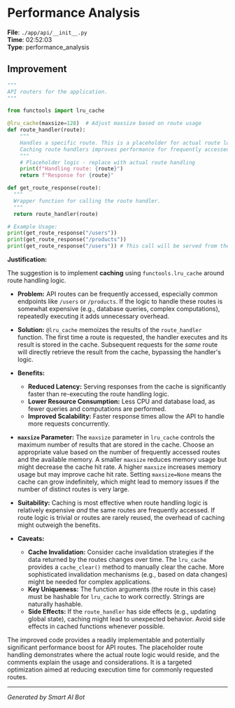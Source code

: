 # Performance Analysis

**File**: `./app/api/__init__.py`  
**Time**: 02:52:03  
**Type**: performance_analysis

## Improvement

```python
"""
API routers for the application.
"""

from functools import lru_cache

@lru_cache(maxsize=128)  # Adjust maxsize based on route usage
def route_handler(route):
    """
    Handles a specific route. This is a placeholder for actual route logic.
    Caching route handlers improves performance for frequently accessed routes.
    """
    # Placeholder logic - replace with actual route handling
    print(f"Handling route: {route}")
    return f"Response for {route}"

def get_route_response(route):
  """
  Wrapper function for calling the route handler.
  """
  return route_handler(route)

# Example Usage:
print(get_route_response("/users"))
print(get_route_response("/products"))
print(get_route_response("/users")) # This call will be served from the cache
```

**Justification:**

The suggestion is to implement **caching** using `functools.lru_cache` around route handling logic.

*   **Problem:**  API routes can be frequently accessed, especially common endpoints like `/users` or `/products`.  If the logic to handle these routes is somewhat expensive (e.g., database queries, complex computations), repeatedly executing it adds unnecessary overhead.

*   **Solution:**  `@lru_cache` memoizes the results of the `route_handler` function.  The first time a route is requested, the handler executes and its result is stored in the cache. Subsequent requests for the *same* route will directly retrieve the result from the cache, bypassing the handler's logic.

*   **Benefits:**

    *   **Reduced Latency:**  Serving responses from the cache is significantly faster than re-executing the route handling logic.
    *   **Lower Resource Consumption:**  Less CPU and database load, as fewer queries and computations are performed.
    *   **Improved Scalability:**  Faster response times allow the API to handle more requests concurrently.

*   **`maxsize` Parameter:**  The `maxsize` parameter in `lru_cache` controls the maximum number of results that are stored in the cache.  Choose an appropriate value based on the number of frequently accessed routes and the available memory. A smaller `maxsize` reduces memory usage but might decrease the cache hit rate. A higher `maxsize` increases memory usage but may improve cache hit rate. Setting `maxsize=None` means the cache can grow indefinitely, which might lead to memory issues if the number of distinct routes is very large.

*   **Suitability:** Caching is most effective when route handling logic is relatively expensive *and* the same routes are frequently accessed.  If route logic is trivial or routes are rarely reused, the overhead of caching might outweigh the benefits.

*   **Caveats:**

    *   **Cache Invalidation:**  Consider cache invalidation strategies if the data returned by the routes changes over time.  The `lru_cache` provides a `cache_clear()` method to manually clear the cache. More sophisticated invalidation mechanisms (e.g., based on data changes) might be needed for complex applications.
    *   **Key Uniqueness:** The function arguments (the route in this case) must be hashable for `lru_cache` to work correctly. Strings are naturally hashable.
    *   **Side Effects:**  If the `route_handler` has side effects (e.g., updating global state), caching might lead to unexpected behavior.  Avoid side effects in cached functions whenever possible.

The improved code provides a readily implementable and potentially significant performance boost for API routes. The placeholder route handling demonstrates where the actual route logic would reside, and the comments explain the usage and considerations.  It is a targeted optimization aimed at reducing execution time for commonly requested routes.

---
*Generated by Smart AI Bot*
